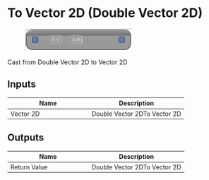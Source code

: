 # To Vector 2D (Double Vector 2D)

<div align="left" data-full-width="false"><figure><img src="../../../../api/Math/Conversions/To_Vector_2D_(Double_Vector_2D).png" alt=""><figcaption></figcaption></figure></div>

Cast from Double Vector 2D to Vector 2D

## Inputs

<table><thead><tr><th width="170">Name</th><th>Description</th></tr></thead><tbody><tr><td>Vector 2D</td><td>Double Vector 2DTo Vector 2D</td></tr></tbody></table>

## Outputs

<table><thead><tr><th width="170">Name</th><th>Description</th></tr></thead><tbody><tr><td>Return Value</td><td>Double Vector 2DTo Vector 2D</td></tr></tbody></table>

